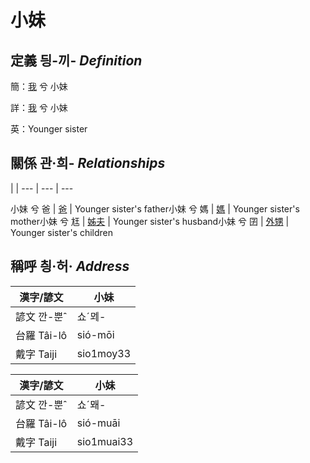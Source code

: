 # 小妹
## 定義 딍-끼- _Definition_
簡：[我](member1.md) 兮 小妹

詳：[我](member1.md) 兮 小妹

英：Younger sister

## 關係 관·희- _Relationships_

 | | 
--- | --- | --- 


小妹 兮 爸 | [爸](member2.md) | Younger sister's father小妹 兮 媽 | [媽](member3.md) | Younger sister's mother小妹 兮 尪 | [姊夫](member23.md) | Younger sister's husband小妹 兮 囝 | [外甥](member25.md) | Younger sister's children

## 稱呼 칑·허· _Address_

漢字/諺文 | 小妹
--- | ---
諺文 깐-뿐ˆ | 쇼ˊᄆᆀ-
台羅 Tâi-lô | sió-mōi
戴字 Taiji | sio1moy33


漢字/諺文 | 小妹
--- | ---
諺文 깐-뿐ˆ | 쇼ˊ뫠-
台羅 Tâi-lô | sió-muāi
戴字 Taiji | sio1muai33


